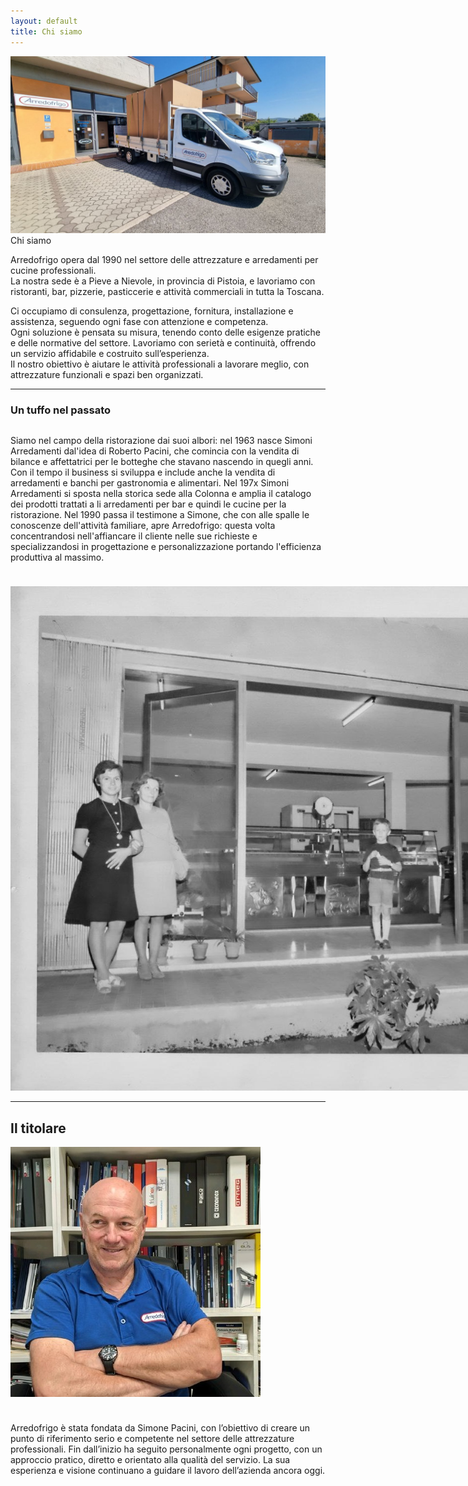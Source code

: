 ```yaml
---
layout: default
title: Chi siamo
---
```


<!-- Hero section con immagine a tutto schermo e titolo sovrapposto -->
<div class="hero-banner">
  <div class="pattern-background"></div>
  <img src="assets/img/Sede.jpg" alt="sede" class="hero-img">
  <div class="hero-title">Chi siamo</div>
</div>



Arredofrigo opera dal 1990 nel settore delle attrezzature e arredamenti per cucine professionali.  
La nostra sede è a Pieve a Nievole, in provincia di Pistoia, e lavoriamo con ristoranti, bar, pizzerie, pasticcerie e attività commerciali in tutta la Toscana.

Ci occupiamo di consulenza, progettazione, fornitura, installazione e assistenza, seguendo ogni fase con attenzione e competenza.  
Ogni soluzione è pensata su misura, tenendo conto delle esigenze pratiche e delle normative del settore.
Lavoriamo con serietà e continuità, offrendo un servizio affidabile e costruito sull’esperienza.  
Il nostro obiettivo è aiutare le attività professionali a lavorare meglio, con attrezzature funzionali e spazi ben organizzati.

---

### Un tuffo nel passato


<div style="display: flex; align-items: center; gap: 1.5rem; flex-wrap: wrap; margin-top: 1rem;">

<div style="flex: 1; min-width: 250px;">
  <p>
    Siamo nel campo della ristorazione dai suoi albori: nel 1963 nasce Simoni Arredamenti dal'idea di Roberto Pacini, che comincia con la vendita di bilance e affettatrici per le botteghe che stavano nascendo in quegli anni. Con il tempo il business si sviluppa e include anche la vendita di arredamenti e banchi per gastronomia e alimentari. Nel 197x Simoni Arredamenti si sposta nella storica sede alla Colonna e amplia il catalogo dei prodotti trattati a li arredamenti per bar e quindi le cucine per la ristorazione. 
    Nel 1990 passa il testimone a Simone, che con alle spalle le conoscenze dell'attività familiare, apre Arredofrigo: questa volta concentrandosi nell'affiancare il cliente nelle sue richieste e specializzandosi in progettazione e personalizzazione portando l'efficienza produttiva al massimo.
  </p>
</div>

<div style="flex: 0 0 auto;">
  <img src="assets/img/ArredofrigoPrima.jpg" alt="Arredofrigo molti anni fa" class="img-base">
</div>

</div>


---

## Il titolare

<div style="display: flex; align-items: center; gap: 1.5rem; flex-wrap: wrap; margin-top: 1rem;">

<div style="flex: 0 0 auto;">
  <img src="assets/img/SimonePacini.jpeg" alt="Simone Pacini, fondatore di Arredofrigo" class="img-icon">
</div>

<div style="flex: 1; min-width: 250px;">
  <p>
    Arredofrigo è stata fondata da Simone Pacini, con l’obiettivo di creare un punto di riferimento serio e competente nel settore delle attrezzature professionali.  
    Fin dall’inizio ha seguito personalmente ogni progetto, con un approccio pratico, diretto e orientato alla qualità del servizio.  
    La sua esperienza e visione continuano a guidare il lavoro dell’azienda ancora oggi.
  </p>
</div>

</div>